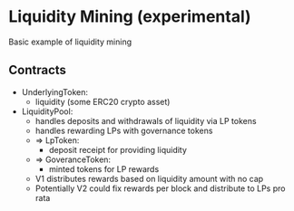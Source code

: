 # Liquidity Mining (experimental)

Basic example of liquidity mining

## Contracts

- UnderlyingToken:
  - liquidity (some ERC20 crypto asset)
- LiquidityPool:
  - handles deposits and withdrawals of liquidity via LP tokens
  - handles rewarding LPs with governance tokens
  - => LpToken:
    - deposit receipt for providing liquidity
  - => GoveranceToken:
    - minted tokens for LP rewards
  - V1 distributes rewards based on liquidity amount with no cap
  - Potentially V2 could fix rewards per block and distribute to LPs pro rata

